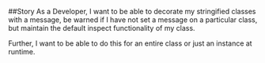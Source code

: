 ##Story
As a Developer, I want to be able to decorate my stringified classes with a message, be warned if I have 
not set a message on a particular class, but maintain the default inspect functionality of my class.

Further, I want to be able to do this for an entire class or just an instance at runtime.
